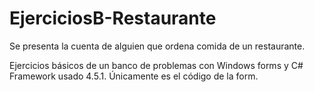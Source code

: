 # EjerciciosB-Restaurante
Se presenta la cuenta de alguien que ordena comida de un restaurante.

Ejercicios básicos de un banco de problemas con Windows forms y C# Framework usado 4.5.1.
Únicamente es el código de la form.
